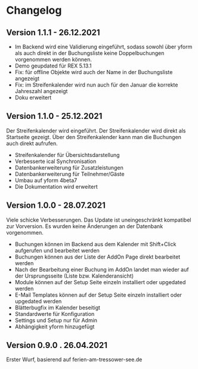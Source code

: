 Changelog
=========



Version 1.1.1 - 26.12.2021
--------------------------

* Im Backend wird eine Validierung eingeführt, sodass sowohl über yform als auch direkt in der Buchungsliste keine Doppelbuchungen vorgenommen werden können.
* Demo geupdated für REX 5.13.1
* Fix: für offline Objekte wird auch der Name in der Buchungsliste angezeigt
* Fix: im Streifenkalender wird nun auch für den Januar die korrekte Jahreszahl angezeigt
* Doku erweitert


Version 1.1.0 - 25.12.2021
--------------------------

Der Streifenkalender wird eingeführt. Der Streifenkalender wird direkt als Startseite gezeigt. Über den Streifenkalender kann man die Buchungen auch direkt aufrufen.

* Streifenkalender für Übersichtsdarstellung
* Verbesserte ical Synchronisation
* Datenbankerweiterung für Zusatzleistungen
* Datenbankerweiterung für Teilnehmer/Gäste
* Umbau auf yform 4beta7
* Die Dokumentation wird erweitert


Version 1.0.0 - 28.07.2021
--------------------------

Viele schicke Verbesserungen. Das Update ist uneingeschränkt kompatibel zur Vorversion. Es wurden keine Änderungen an der Datenbank vorgenommen.

* Buchungen können im Backend aus dem Kalender mit Shift+Click aufgerufen und bearbeitet werden
* Buchungen können aus der Liste der AddOn Page direkt bearbeitet werden
* Nach der Bearbeitung einer Buchung im AddOn landet man wieder auf der Ursprungsseite (Liste bzw. Kalenderansicht)
* Module können auf der Setup Seite einzeln installiert oder upgedated werden
* E-Mail Templates können auf der Setup Seite einzeln installiert oder upgedated werden
* Blätterbugfix im Kalender beseitigt
* Standardwerte für Konfiguration
* Settings und Setup nur für Admin
* Abhängigkeit yform hinzugefügt


Version 0.9.0 . 26.04.2021
--------------------------

Erster Wurf, basierend auf ferien-am-tressower-see.de


